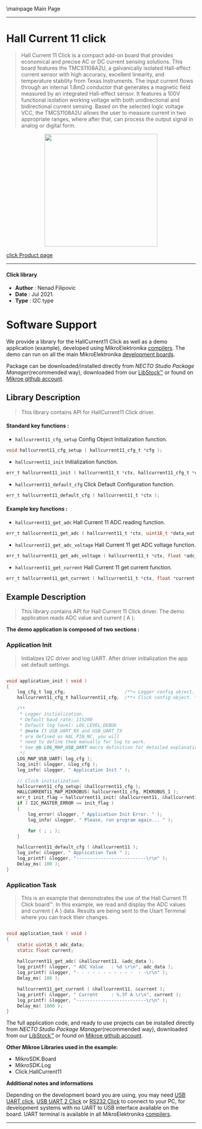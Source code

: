 \mainpage Main Page

---
# Hall Current 11 click

> Hall Current 11 Click is a compact add-on board that provides economical and precise AC or DC current sensing solutions. This board features the TMCS1108A2U, a galvanically isolated Hall-effect current sensor with high accuracy, excellent linearity, and temperature stability from Texas Instruments. The input current flows through an internal 1.8mΩ conductor that generates a magnetic field measured by an integrated Hall-effect sensor. It features a 100V functional isolation working voltage with both unidirectional and bidirectional current sensing. Based on the selected logic voltage VCC, the TMCS1108A2U allows the user to measure current in two appropriate ranges, where after that, can process the output signal in analog or digital form.

<p align="center">
  <img src="https://download.mikroe.com/images/click_for_ide/hallcurrent11_click.png" height=300px>
</p>

[click Product page](https://www.mikroe.com/hall-current-11-click)

---


#### Click library

- **Author**        : Nenad Filipovic
- **Date**          : Jul 2021.
- **Type**          : I2C type


# Software Support

We provide a library for the HallCurrent11 Click
as well as a demo application (example), developed using MikroElektronika
[compilers](https://www.mikroe.com/necto-studio).
The demo can run on all the main MikroElektronika [development boards](https://www.mikroe.com/development-boards).

Package can be downloaded/installed directly from *NECTO Studio Package Manager*(recommended way), downloaded from our [LibStock&trade;](https://libstock.mikroe.com) or found on [Mikroe github account](https://github.com/MikroElektronika/mikrosdk_click_v2/tree/master/clicks).

## Library Description

> This library contains API for HallCurrent11 Click driver.

#### Standard key functions :

- `hallcurrent11_cfg_setup` Config Object Initialization function.
```c
void hallcurrent11_cfg_setup ( hallcurrent11_cfg_t *cfg );
```

- `hallcurrent11_init` Initialization function.
```c
err_t hallcurrent11_init ( hallcurrent11_t *ctx, hallcurrent11_cfg_t *cfg );
```

- `hallcurrent11_default_cfg` Click Default Configuration function.
```c
err_t hallcurrent11_default_cfg ( hallcurrent11_t *ctx );
```

#### Example key functions :

- `hallcurrent11_get_adc` Hall Current 11 ADC reading function.
```c
err_t hallcurrent11_get_adc ( hallcurrent11_t *ctx, uint16_t *data_out );
```

- `hallcurrent11_get_adc_voltage` Hall Current 11 get ADC voltage function.
```c
err_t hallcurrent11_get_adc_voltage ( hallcurrent11_t *ctx, float *adc_vtg );
```

- `hallcurrent11_get_current` Hall Current 11 get current function.
```c
err_t hallcurrent11_get_current ( hallcurrent11_t *ctx, float *current );
```

## Example Description

> This library contains API for Hall Current 11 Click driver.
> The demo application reads ADC value and current ( A ).

**The demo application is composed of two sections :**

### Application Init

> Initializes I2C driver and log UART.
> After driver initialization the app set default settings.

```c

void application_init ( void ) 
{
    log_cfg_t log_cfg;                      /**< Logger config object. */
    hallcurrent11_cfg_t hallcurrent11_cfg;  /**< Click config object. */

    /** 
     * Logger initialization.
     * Default baud rate: 115200
     * Default log level: LOG_LEVEL_DEBUG
     * @note If USB_UART_RX and USB_UART_TX 
     * are defined as HAL_PIN_NC, you will 
     * need to define them manually for log to work. 
     * See @b LOG_MAP_USB_UART macro definition for detailed explanation.
     */
    LOG_MAP_USB_UART( log_cfg );
    log_init( &logger, &log_cfg );
    log_info( &logger, " Application Init " );

    // Click initialization.
    hallcurrent11_cfg_setup( &hallcurrent11_cfg );
    HALLCURRENT11_MAP_MIKROBUS( hallcurrent11_cfg, MIKROBUS_1 );
    err_t init_flag = hallcurrent11_init( &hallcurrent11, &hallcurrent11_cfg );
    if ( I2C_MASTER_ERROR == init_flag ) 
    {
        log_error( &logger, " Application Init Error. " );
        log_info( &logger, " Please, run program again... " );

        for ( ; ; );
    }

    hallcurrent11_default_cfg ( &hallcurrent11 );
    log_info( &logger, " Application Task " );
    log_printf( &logger, "--------------------------\r\n" );
    Delay_ms( 100 );
}

```

### Application Task

> This is an example that demonstrates the use of the Hall Current 11 Click board™.
> In this example, we read and display the ADC values and current ( A ) data.
> Results are being sent to the Usart Terminal where you can track their changes.

```c

void application_task ( void ) 
{
    static uint16_t adc_data;
    static float current;
    
    hallcurrent11_get_adc( &hallcurrent11, &adc_data );
    log_printf( &logger, " ADC Value   : %d \r\n", adc_data );
    log_printf( &logger, "- - - - - - - - - - -  - -\r\n" );
    Delay_ms( 100 );

    hallcurrent11_get_current ( &hallcurrent11, &current );
    log_printf( &logger, " Current     : %.3f A \r\n", current );
    log_printf( &logger, "--------------------------\r\n" );
    Delay_ms( 1000 );
}

```

The full application code, and ready to use projects can be installed directly from *NECTO Studio Package Manager*(recommended way), downloaded from our [LibStock&trade;](https://libstock.mikroe.com) or found on [Mikroe github account](https://github.com/MikroElektronika/mikrosdk_click_v2/tree/master/clicks).

**Other Mikroe Libraries used in the example:**

- MikroSDK.Board
- MikroSDK.Log
- Click.HallCurrent11

**Additional notes and informations**

Depending on the development board you are using, you may need
[USB UART click](https://www.mikroe.com/usb-uart-click),
[USB UART 2 Click](https://www.mikroe.com/usb-uart-2-click) or
[RS232 Click](https://www.mikroe.com/rs232-click) to connect to your PC, for
development systems with no UART to USB interface available on the board. UART
terminal is available in all MikroElektronika
[compilers](https://shop.mikroe.com/compilers).

---
